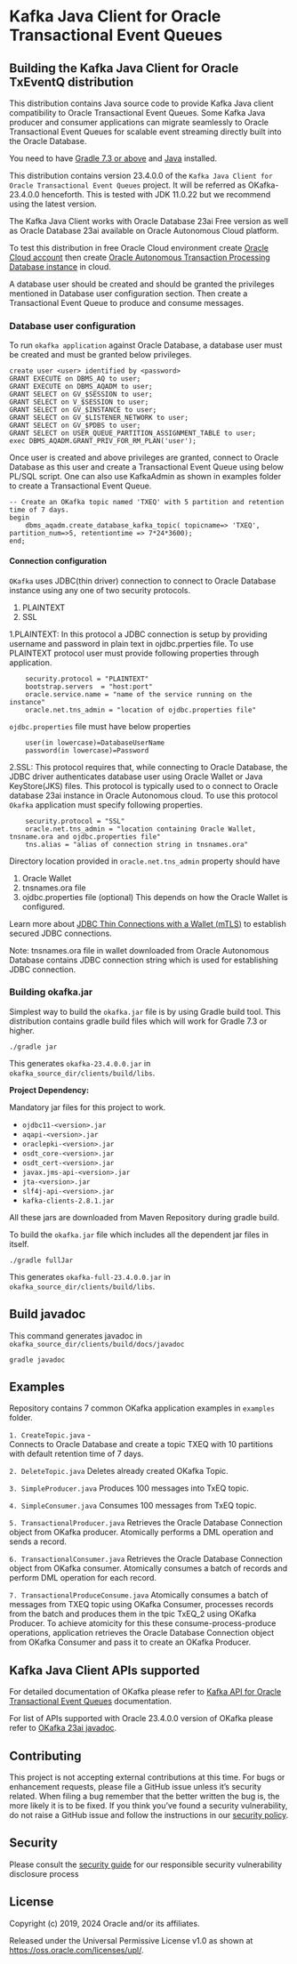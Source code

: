 
# Kafka Java Client for Oracle Transactional Event Queues 

## Building the Kafka Java Client for Oracle TxEventQ distribution

This distribution contains Java source code to provide Kafka Java client compatibility to Oracle Transactional Event Queues. Some Kafka Java producer and consumer applications can migrate seamlessly to Oracle Transactional Event Queues for scalable event streaming directly built into the Oracle Database.

You need to have [Gradle 7.3 or above](http://www.gradle.org/installation) and [Java](http://www.oracle.com/technetwork/java/javase/downloads/index.html) installed.

This distribution contains version 23.4.0.0 of the `Kafka Java Client for Oracle Transactional Event Queues` project. It will be referred as OKafka-23.4.0.0 henceforth. This is tested with JDK 11.0.22 but we recommend using the latest version.

The Kafka Java Client works with Oracle Database 23ai Free version as well as Oracle Database 23ai available on Oracle Autonomous Cloud platform. 

To test this distribution in free Oracle Cloud environment create [Oracle Cloud account](https://docs.cloud.oracle.com/en-us/iaas/Content/FreeTier/freetier.htm) then create [Oracle Autonomous Transaction Processing Database instance](https://docs.oracle.com/en/cloud/paas/autonomous-data-warehouse-cloud/tutorial-getting-started-autonomous-db/index.html) in cloud.   

A database user should be created and should be granted the privileges mentioned in Database user configuration section. Then create a Transactional Event Queue to produce and consume messages.


### Database user configuration ###

To run `okafka application` against Oracle Database, a database user must be created and must be granted below privileges.

```roomsql
create user <user> identified by <password>
GRANT EXECUTE on DBMS_AQ to user;
GRANT EXECUTE on DBMS_AQADM to user;
GRANT SELECT on GV_$SESSION to user;
GRANT SELECT on V_$SESSION to user;
GRANT SELECT on GV_$INSTANCE to user;
GRANT SELECT on GV_$LISTENER_NETWORK to user;
GRANT SELECT on GV_$PDBS to user;
GRANT SELECT on USER_QUEUE_PARTITION_ASSIGNMENT_TABLE to user;
exec DBMS_AQADM.GRANT_PRIV_FOR_RM_PLAN('user');
```

Once user is created and above privileges are granted, connect to Oracle Database as this user and create a Transactional Event Queue using below PL/SQL script. One can also use KafkaAdmin as shown in examples folder to create a Transactional Event Queue. 

```roomsql
-- Create an OKafka topic named 'TXEQ' with 5 partition and retention time of 7 days. 
begin
    dbms_aqadm.create_database_kafka_topic( topicname=> 'TXEQ', partition_num=>5, retentiontime => 7*24*3600);
end;
```

#### Connection configuration ####

`OKafka` uses JDBC(thin driver) connection to connect to Oracle Database instance using any one of two security protocols.
 
1. PLAINTEXT 
2. SSL


1.PLAINTEXT: In this protocol a JDBC connection is setup by providing username and password in plain text in ojdbc.prperties file. To use PLAINTEXT protocol user must provide following properties through application.

		security.protocol = "PLAINTEXT"
		bootstrap.servers  = "host:port"
		oracle.service.name = "name of the service running on the instance"        
		oracle.net.tns_admin = "location of ojdbc.properties file"  
		
`ojdbc.properties` file must have below properties
  
        user(in lowercase)=DatabaseUserName
        password(in lowercase)=Password

2.SSL: This protocol requires that, while connecting to Oracle Database, the JDBC driver authenticates database user using Oracle Wallet or Java KeyStore(JKS) files. This protocol is typically used to o connect to Oracle database 23ai instance in Oracle Autonomous cloud. To use this protocol `Okafka` application must specify following properties.

	    security.protocol = "SSL"
        oracle.net.tns_admin = "location containing Oracle Wallet, tnsname.ora and ojdbc.properties file"
        tns.alias = "alias of connection string in tnsnames.ora"        

Directory location provided in `oracle.net.tns_admin` property should have 
1. Oracle Wallet
2. tnsnames.ora file
3. ojdbc.properties file (optional) 
This depends on how the Oracle Wallet is configured.

Learn more about [JDBC Thin Connections with a Wallet (mTLS)](https://docs.oracle.com/en/cloud/paas/atp-cloud/atpug/connect-jdbc-thin-wallet.html#GUID-5ED3C08C-1A84-4E5A-B07A-A5114951AA9E) to establish secured JDBC connections.
              
Note: tnsnames.ora file in wallet downloaded from Oracle Autonomous Database contains JDBC connection string which is used for establishing JDBC connection.
            
### Building okafka.jar

Simplest way to build the `okafka.jar` file is by using Gradle build tool.
This distribution contains gradle build files which will work for Gradle 7.3 or higher.

```
./gradle jar
```
This generates `okafka-23.4.0.0.jar` in `okafka_source_dir/clients/build/libs`.

**Project Dependency:**

Mandatory jar files for this project to work.

* `ojdbc11-<version>.jar`
* `aqapi-<version>.jar`
* `oraclepki-<version>.jar`
* `osdt_core-<version>.jar`
* `osdt_cert-<version>.jar`
* `javax.jms-api-<version>.jar`
* `jta-<version>.jar`
* `slf4j-api-<version>.jar`
* `kafka-clients-2.8.1.jar`

All these jars are downloaded from Maven Repository during gradle build.

To build the `okafka.jar` file which includes all the dependent jar files in itself.

```
./gradle fullJar 
```
This generates `okafka-full-23.4.0.0.jar` in `okafka_source_dir/clients/build/libs`.

  
## Build javadoc


This command generates javadoc in `okafka_source_dir/clients/build/docs/javadoc`

```
gradle javadoc
```

## Examples

Repository contains 7 common OKafka application examples in `examples` folder.

`1. CreateTopic.java` -  
Connects to Oracle Database and create a topic TXEQ with 10 partitions with default retention time of 7 days.

`2. DeleteTopic.java`
Deletes already created OKafka Topic.

`3. SimpleProducer.java`
Produces 100 messages into TxEQ topic.

`4. SimpleConsumer.java`
Consumes 100 messages from TxEQ topic. 

`5. TransactionalProducer.java`
Retrieves the Oracle Database Connection object from OKafka producer. Atomically performs a DML operation and sends a record. 

`6. TransactionalConsumer.java`
Retrieves the Oracle Database Connection object from OKafka consumer. Atomically consumes a batch of records and perform DML operation for each record.


`7. TransactionalProduceConsume.java`
Atomically consumes a batch of messages from TXEQ topic using OKafka Consumer, processes records from the batch and produces them in the tpic TxEQ_2 using OKafka Producer. To achieve atomicity for this these consume-process-produce operations, application retrieves the Oracle Database Connection object from OKafka Consumer and pass it to create an OKafka Producer.

## Kafka Java Client APIs supported

For detailed documentation of OKafka please refer to [Kafka API for Oracle Transactional Event Queues](https://docs.oracle.com/en/database/oracle/oracle-database/23/adque/Kafka_cient_interface_TEQ.html) documentation.

For list of APIs supported with Oracle 23.4.0.0 version of OKafka please refer to [OKafka 23ai javadoc](https://docs.oracle.com/en/database/oracle/oracle-database/23/okjdc/). 

## Contributing

This project is not accepting external contributions at this time. For bugs or enhancement requests, please file a GitHub issue unless it’s security related. When filing a bug remember that the better written the bug is, the more likely it is to be fixed. If you think you’ve found a security vulnerability, do not raise a GitHub issue and follow the instructions in our [security policy](./SECURITY.md).

## Security

Please consult the [security guide](./SECURITY.md) for our responsible security vulnerability disclosure process

## License

Copyright (c) 2019, 2024 Oracle and/or its affiliates.

Released under the Universal Permissive License v1.0 as shown at
<https://oss.oracle.com/licenses/upl/>.
